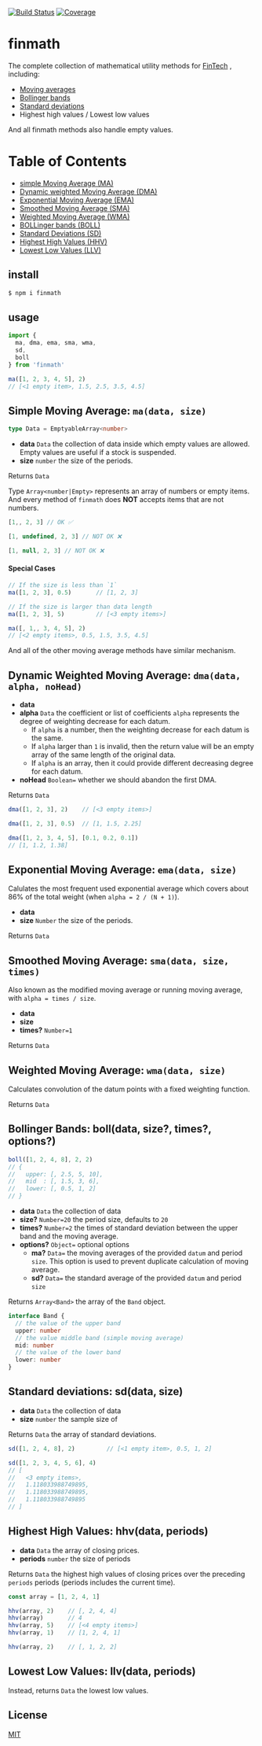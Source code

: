[![Build Status](https://travis-ci.org/kaelzhang/finmath.svg?branch=master)](https://travis-ci.org/kaelzhang/finmath)
[![Coverage](https://codecov.io/gh/kaelzhang/finmath/branch/master/graph/badge.svg)](https://codecov.io/gh/kaelzhang/finmath)
<!-- optional npm version
[![NPM version](https://badge.fury.io/js/moving-averages.svg)](http://badge.fury.io/js/moving-averages)
-->
<!-- optional npm downloads
[![npm module downloads per month](http://img.shields.io/npm/dm/moving-averages.svg)](https://www.npmjs.org/package/moving-averages)
-->
<!-- optional dependency status
[![Dependency Status](https://david-dm.org/kaelzhang/finmath.svg)](https://david-dm.org/kaelzhang/finmath)
-->

# finmath

The complete collection of mathematical utility methods for [FinTech](https://en.wikipedia.org/wiki/Financial_technology) , including:

- [Moving averages](https://en.wikipedia.org/wiki/Moving_average)
- [Bollinger bands](https://en.wikipedia.org/wiki/Bollinger_Bands)
- [Standard deviations](https://en.wikipedia.org/wiki/Standard_deviation)
- Highest high values / Lowest low values

And all finmath methods also handle empty values.

# Table of Contents

- [simple Moving Average (MA)](#simple-moving-average-madata-size)
- [Dynamic weighted Moving Average (DMA)](#dynamic-weighted-moving-average-dmadata-alpha-nohead)
- [Exponential Moving Average (EMA)](#exponential-moving-average-emadata-size)
- [Smoothed Moving Average (SMA)](#smoothed-moving-average-smadata-size-times)
- [Weighted Moving Average (WMA)](#weighted-moving-average-wmadata-size)
- [BOLLinger bands (BOLL)](#bollinger-bands-bolldata-size-times-options)
- [Standard Deviations (SD)](#standard-deviations-sddata-size)
- [Highest High Values (HHV)](#highest-high-values-hhvdata-periods)
- [Lowest Low Values (LLV)](#lowest-low-values-llvdata-periods)

## install

```sh
$ npm i finmath
```

## usage

```js
import {
  ma, dma, ema, sma, wma,
  sd,
  boll
} from 'finmath'

ma([1, 2, 3, 4, 5], 2)
// [<1 empty item>, 1.5, 2.5, 3.5, 4.5]
```

## Simple Moving Average: `ma(data, size)`

```ts
type Data = EmptyableArray<number>
```

- **data** `Data` the collection of data inside which empty values are allowed. Empty values are useful if a stock is suspended.
- **size** `number` the size of the periods.

Returns `Data`

Type `Array<number|Empty>` represents an array of numbers or empty items. And every method of `finmath` does **NOT** accepts items that are not numbers.

```js
[1,, 2, 3] // OK ✅

[1, undefined, 2, 3] // NOT OK ❌

[1, null, 2, 3] // NOT OK ❌
```

#### Special Cases

```js
// If the size is less than `1`
ma([1, 2, 3], 0.5)       // [1, 2, 3]

// If the size is larger than data length
ma([1, 2, 3], 5)         // [<3 empty items>]

ma([, 1,, 3, 4, 5], 2)
// [<2 empty items>, 0.5, 1.5, 3.5, 4.5]
```

And all of the other moving average methods have similar mechanism.

## Dynamic Weighted Moving Average: `dma(data, alpha, noHead)`

- **data**
- **alpha** `Data` the coefficient or list of coefficients `alpha` represents the degree of weighting decrease for each datum.
  - If `alpha` is a number, then the weighting decrease for each datum is the same.
  - If `alpha` larger than `1` is invalid, then the return value will be an empty array of the same length of the original data.
  - If `alpha` is an array, then it could provide different decreasing degree for each datum.
- **noHead** `Boolean=` whether we should abandon the first DMA.

Returns `Data`

```js
dma([1, 2, 3], 2)    // [<3 empty items>]

dma([1, 2, 3], 0.5)  // [1, 1.5, 2.25]

dma([1, 2, 3, 4, 5], [0.1, 0.2, 0.1])
// [1, 1.2, 1.38]
```

## Exponential Moving Average: `ema(data, size)`

Calulates the most frequent used exponential average which covers about 86% of the total weight (when `alpha = 2 / (N + 1)`).

- **data**
- **size** `Number` the size of the periods.

Returns `Data`

## Smoothed Moving Average: `sma(data, size, times)`

Also known as the modified moving average or running moving average, with `alpha = times / size`.

- **data**
- **size**
- **times?** `Number=1`

Returns `Data`

## Weighted Moving Average: `wma(data, size)`

Calculates convolution of the datum points with a fixed weighting function.

Returns `Data`

## Bollinger Bands: boll(data, size?, times?, options?)

```js
boll([1, 2, 4, 8], 2, 2)
// {
//   upper: [, 2.5, 5, 10],
//   mid  : [, 1.5, 3, 6],
//   lower: [, 0.5, 1, 2]
// }
```

- **data** `Data` the collection of data
- **size?** `Number=20` the period size, defaults to `20`
- **times?** `Number=2` the times of standard deviation between the upper band and the moving average.
- **options?** `Object=` optional options
  - **ma?** `Data=` the moving averages of the provided `datum` and period `size`. This option is used to prevent duplicate calculation of moving average.
  - **sd?** `Data=` the standard average of the provided `datum` and period `size`

Returns `Array<Band>` the array of the `Band` object.

```ts
interface Band {
  // the value of the upper band
  upper: number
  // the value middle band (simple moving average)
  mid: number
  // the value of the lower band
  lower: number
}
```

## Standard deviations: sd(data, size)

- **data** `Data` the collection of data
- **size** `number` the sample size of

Returns `Data` the array of standard deviations.

```js
sd([1, 2, 4, 8], 2)         // [<1 empty item>, 0.5, 1, 2]

sd([1, 2, 3, 4, 5, 6], 4)
// [
//   <3 empty items>,
//   1.118033988749895,
//   1.118033988749895,
//   1.118033988749895
// ]
```

## Highest High Values: hhv(data, periods)

- **data** `Data` the array of closing prices.
- **periods** `number` the size of periods

Returns `Data` the highest high values of closing prices over the preceding `periods` periods (periods includes the current time).

```js
const array = [1, 2, 4, 1]

hhv(array, 2)    // [, 2, 4, 4]
hhv(array)       // 4
hhv(array, 5)    // [<4 empty items>]
hhv(array, 1)    // [1, 2, 4, 1]

hhv(array, 2)    // [, 1, 2, 2]
```

## Lowest Low Values: llv(data, periods)

Instead, returns `Data` the lowest low values.

## License

[MIT](LICENSE)
